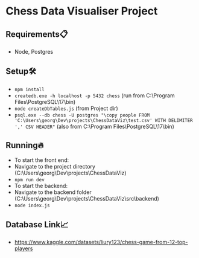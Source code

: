 # Chess Data Visualiser Project

## Requirements📋
- Node, Postgres 

## Setup🛠️
- `npm install`
- `createdb.exe -h localhost -p 5432 chess` (run from C:\Program Files\PostgreSQL\17\bin)
- `node createDbTables.js` (from Project dir)
- `psql.exe --db chess -U postgres "\copy people FROM 'C:\Users\georg\Dev\projects\ChessDataViz\test.csv' WITH DELIMITER ',' CSV HEADER"` (also from C:\Program Files\PostgreSQL\17\bin)

## Running🔥
- To start the front end:
- Navigate to the project directory (C:\Users\georg\Dev\projects\ChessDataViz)
- `npm run dev` 
- To start the backend:
- Navigate to the backend folder (C:\Users\georg\Dev\projects\ChessDataViz\src\backend)
- `node index.js`

## Database Link📈
- https://www.kaggle.com/datasets/liury123/chess-game-from-12-top-players